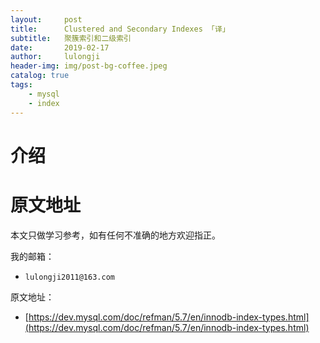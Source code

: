 ```yaml
---
layout:     post
title:      Clustered and Secondary Indexes 「译」
subtitle:   聚簇索引和二级索引
date:       2019-02-17
author:     lulongji
header-img: img/post-bg-coffee.jpeg
catalog: true
tags:
    - mysql
    - index
---
```



# 介绍




# 原文地址
本文只做学习参考，如有任何不准确的地方欢迎指正。

我的邮箱：
- ```lulongji2011@163.com```

原文地址：
- [https://dev.mysql.com/doc/refman/5.7/en/innodb-index-types.html](https://dev.mysql.com/doc/refman/5.7/en/innodb-index-types.html)
